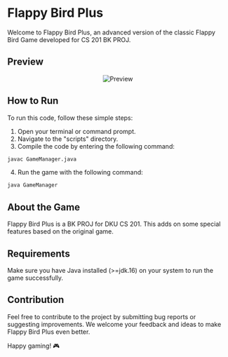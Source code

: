 # Flappy Bird Plus

Welcome to Flappy Bird Plus, an advanced version of the classic Flappy Bird Game developed for CS 201 BK PROJ.

## Preview
<div align="center">
  <img src="Preview.gif" alt="Preview">
</div>

## How to Run

To run this code, follow these simple steps:

1. Open your terminal or command prompt.
2. Navigate to the "scripts" directory.
3. Compile the code by entering the following command:
```bash
javac GameManager.java
```
4. Run the game with the following command:
```bash
java GameManager
```

## About the Game

Flappy Bird Plus is a BK PROJ for DKU CS 201. This adds on some special features based on the original game.

## Requirements

Make sure you have Java installed (>=jdk.16) on your system to run the game successfully.

## Contribution

Feel free to contribute to the project by submitting bug reports or suggesting improvements. We welcome your feedback and ideas to make Flappy Bird Plus even better.

Happy gaming! 🎮

